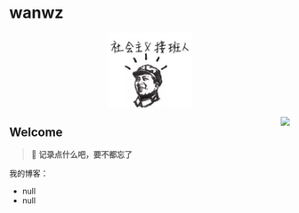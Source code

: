 # wanwz

<div>
<p align="center">
    <a href="https://wanwz.github.io/" target="_blank" rel="noopener noreferrer">
        <img src="https://github.com/wanwz/linux/blob/main/image/timg.jpg" alt="logo" width="150px"/>
    </a>
</p>
</div>
<img align="right" src="https://github-readme-stats.vercel.app/api?username=wanwz&show_icons=true&icon_color=805AD5&text_color=718096&bg_color=ffffff&hide_title=true" />

## Welcome

> 🍵 **记录点什么吧，要不都忘了**

我的博客：

- null
- null
